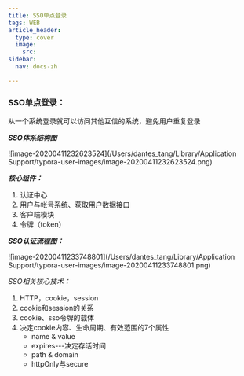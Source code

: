 ```yaml
---
title: SSO单点登录
tags: WEB
article_header:
  type: cover
  image:
    src: 
sidebar:
  nav: docs-zh

---
```


### **SSO单点登录：**

从一个系统登录就可以访问其他互信的系统，避免用户重复登录

***SSO体系结构图***

 ![image-20200411232623524](/Users/dantes_tang/Library/Application Support/typora-user-images/image-20200411232623524.png)

***核心组件：***

1. 认证中心
2. 用户与帐号系统、获取用户数据接口
3. 客户端模块
4. 令牌（token）



***SSO认证流程图：***

![image-20200411233748801](/Users/dantes_tang/Library/Application Support/typora-user-images/image-20200411233748801.png)

*SSO相关核心技术：*

1. HTTP，cookie，session
2. cookie和session的关系
3. cookie、sso令牌的载体
4. 决定cookie内容、生命周期、有效范围的7个属性
   - name & value
   - expires---决定存活时间
   - path & domain
   - httpOnly与secure